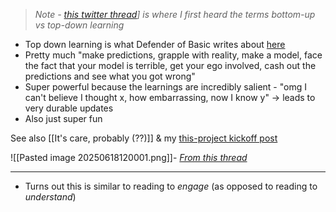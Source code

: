 > *Note - [this twitter thread](https://x.com/ejames_c/status/1895416279722594311)] is where I first heard the terms bottom-up vs top-down learning*

- Top down learning is what Defender of Basic writes about [here](https://defenderofthebasic.substack.com/p/geoffrey-hinton-on-developing-your)
- Pretty much "make predictions, grapple with reality, make a model, face the fact that your model is terrible, get your ego involved, cash out the predictions and see what you got wrong"
- Super powerful because the learnings are incredibly salient - "omg I can't believe I thought x, how embarrassing, now I know y" → leads to very durable updates
- Also just super fun 

See also [[It's care, probably (??)]] & my [this-project kickoff post](https://www.alexislearning.me/learning-how-to-think/)

![[Pasted image 20250618120001.png]]- *[From this thread](https://x.com/ejames_c/status/1895416279722594311)*

--- 

- Turns out this is similar to reading to _engage_ (as opposed to reading to _understand_)